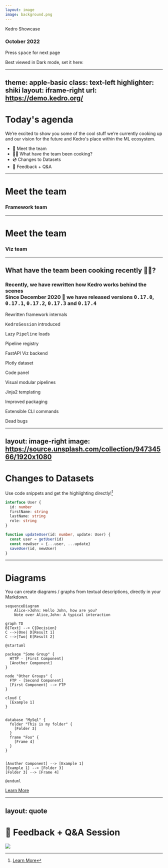 ```yaml
---
layout: image
image: background.png
---
```


<p class="text-2em text-yellow-500"><span class="bg-dark-900 m-2 rounded bg-opacity-60"> Kedro Showcase </span></p>

### October 2022

<div grid="~ cols-2 gap-4">
<div class="pt-12">
<p class="">
  <span @click="$slidev.nav.next" class="p-2 rounded cursor-pointer bg-dark-900 m-2 bg-opacity-60" hover="bg-white bg-opacity-10">
    Press <kbd>space</kbd> for next page <carbon:arrow-right class="inline"/>
  </span>
  </p>
  <div abs class="abs-bl ml-5 text-gray-500"><p class="text-xs">Best viewed in Dark mode, set it here:  <SetDarkMode/></p></div>
</div>
<div class="w-130"><KedroIcon /></div>

</div>

---
theme: apple-basic
class: text-left
highlighter: shiki
layout: iframe-right
url: https://demo.kedro.org/
---

# Today's agenda

We’re excited to show you some of the cool stuff we’re currently cooking up and our vision for the future and Kedro's place within the ML ecosystem.

<ul>
  <li><span @click="$slidev.nav.go(3)" hover="bg-white bg-opacity-10 rounded">🤖 Meet the team</span></li>
  <li><span @click="$slidev.nav.go(5)" hover="bg-white bg-opacity-10 rounded">👩‍🍳 What have the team been cooking?</span></li>
  <li><span @click="$slidev.nav.go(6)" hover="bg-white bg-opacity-10 rounded">💿 Changes to Datasets</span></li>
  <li><span>📣 Feedback + Q&A</span></li>
</ul>

<Socials />

---

# Meet the team

<div class="flex">
  <div class="p-1">
  <div class="flex p-2 gap-3">
     <div><Profile name="Ivan" role="Tech lead" github="idanov" country="🇧🇬"/></div>
     <div><Profile name="Yetu" role="Product Lead" github="yetudada" country="🇿🇦"/></div>
     <div><Profile name="Nero" role="Product" github="NeroOkwa" country=""/></div>
     <div><Profile name="Jo" role="Tech Writer" github="stichbury" country="🏴󠁧󠁢󠁷󠁬󠁳󠁿"/></div>
   </div>
    <div><h3>Framework team</h3></div>
    <div class="flex p-2 gap-3">
      <div><Profile name="Merel" role="Tech Lead" github="MerelTheisenQB" country="🇳🇱"/></div>
      <div><Profile name="Antony" role="DS SWE" github="AntonyMilneQB" country="🇬🇧"/></div>
      <div><Profile name="Nok" role="SWE" github="noklam" country="🇭🇰"/></div>
      <div><Profile name="Ahdra" role="SWE" github="AhdraMeraliQB" country=""/></div>
      <div><Profile name="Sajid" role="SWE" github="SajidAlamQB" country=""/></div>
      <div><Profile name="Ankita" role="SWE" github="ankatiyar" country=""/></div>
      <div><Profile name="Jannic" role="SWE" github="jmholzer" country=""/></div>
    </div>
  </div>
</div>

---

# Meet the team

<div class="flex">
  <div class="p-1">
    <div><h3>Viz team</h3></div>
    <div class="flex p-2 gap-3">
      <div><Profile name="Tynan" role="Tech lead" github="tynandebold" country="🇺🇸"/></div>
      <div><Profile name="Rashida" role="SWE" country="🇮🇳" github="rashidakanchwala"/></div> 
      <div><Profile name="Huong" role="SWE" country="🇻🇳" github="Huongg"/></div> 
      <div><Profile name="Cvetanka" role="SWE" country="" github="cvetankanechevska"/></div> 
      <div><Profile name="Gabriel" role="Visual Designer"  country="🇧🇷" github="GabrielComymQB"/></div>
      <div><Profile name="Andrew" role="Design Research" github="Mackay031" country="🇿🇦"/></div>
    </div>
  </div>
</div>


<Socials />


---

## What have the team been cooking recently 👩‍🍳?

<h3> Recently, we have rewritten how Kedro works behind the scenes <ic-baseline-auto-fix-high class="inline"/><br>Since December 2020 🎄 we have released versions <kbd>0.17.0</kbd>, <kbd>0.17.1</kbd>, <kbd>0.17.2</kbd>, <kbd>0.17.3</kbd> and <kbd>0.17.4</kbd></h3>
<div class="grid grid-cols-4 mt-3">

  <div class="w-50 m-2">
    <div class="bg-dark-500 rounded-lg flex flex-col content-between  ">
      <emojione-building-construction class="text-3em m-auto mt-2 -mb-2 h-10"/>
      <p class="text-center text-0.8em">
        Rewritten framework internals
      </p>
    </div>
  </div>

  <div class="w-50 m-2">
    <div class="bg-dark-500 rounded-lg flex flex-col content-between ">
      <fxemoji-tapecartridge class="text-3em m-auto mt-2 -mb-2 h-10"/>
        <p class="text-center text-0.8em">
          <kbd>KedroSession</kbd> introduced
        </p>
    </div>
  </div>

  <div class="w-50 m-2">
    <div class="bg-dark-500 rounded-lg flex flex-col content-between ">
        <twemoji-sleeping-face class="text-3em m-auto mt-2 -mb-2 h-10"/>
        <p class="text-center text-0.8em">
          Lazy <kbd>Pipeline</kbd> loads
      </p>
    </div>
  </div>

  <div class="w-50 m-2">
    <div class="bg-dark-500 rounded-lg flex flex-col content-between">
      <la-cash-register class="text-3em m-auto mt-2 -mb-2 h-10 text-pink-400"/>
        <p class="text-center text-0.8em">
          Pipeline registry
        </p>
    </div>
  </div>

</div>


<div class="grid grid-cols-4">
  <div class="w-50 m-2">
    <div class="bg-dark-500 rounded-lg flex flex-col content-between ">
     <simple-icons-fastapi class="text-3em m-auto mt-2 -mb-2 h-10 text-green-400"/>
        <p class="text-center text-0.8em">
          FastAPI Viz backend
        </p>
    </div>
  </div>

  <div class="w-50 m-2">
    <div class="bg-dark-500 rounded-lg flex flex-col content-between ">
      <simple-icons-plotly class="text-3em m-auto mt-2 -mb-2 h-10 text-purple-400"/>
        <p class="text-center text-0.8em">
          Plotly dataset 
        </p>
    </div>
  </div>

  <div class="w-50 m-2">
    <div class="bg-dark-500 rounded-lg flex flex-col content-between">
      <dashicons-media-code class="text-3em m-auto mt-2 -mb-2 h-10 text-blue-200"/>
      <p class="text-center text-0.8em">
        Code panel
      </p>
    </div>
  </div>

  <div class="w-50 m-2">
    <div class="bg-dark-500 rounded-lg flex flex-col content-between ">
     <vaadin-file-tree-sub class="text-3em m-auto mt-2 -mb-2 h-10 text-yellow-400"/>
        <p class="text-center text-0.8em">
          Visual modular pipelines
        </p>
    </div>
  </div>

</div>

<div class="grid grid-cols-4">
  <div class="w-50 m-2">
    <div class="bg-dark-500 rounded-lg flex flex-col content-between ">
    <file-icons-jinja class="text-3em m-auto mt-2 -mb-2 h-10 text-red-400"/>
      <p class="text-center text-0.8em">
        Jinja2 templating
      </p>
    </div>
  </div>

  <div class="w-50 m-2">
    <div class="bg-dark-500 rounded-lg flex flex-col content-between ">
      <fxemoji-present class="text-3em m-auto mt-2 -mb-2 h-10 text-green-400"/>
        <p class="text-center text-0.8em">
          Improved packaging
        </p>
    </div>
  </div>

  <div class="w-50 m-2">
    <div class="bg-dark-500 rounded-lg flex flex-col content-between">
     <carbon-terminal class="text-3em m-auto mt-2 -mb-2 h-10 text-gray-100"/>
        <p class="text-center text-0.8em">
          Extensible CLI commands
        </p>
    </div>
  </div>

  <div class="w-50 m-2">
    <div class="bg-dark-500 rounded-lg flex flex-col content-between ">
      <emojione-bug class="text-3em m-auto mt-2 -mb-2 h-10"/>
        <p class="text-center text-0.8em">
          Dead bugs
        </p>
    </div>
  </div>

</div>


<Socials />


---
layout: image-right
image: https://source.unsplash.com/collection/94734566/1920x1080
---

# Changes to Datasets

Use code snippets and get the highlighting directly![^1]

```ts {all|2|1-6|9|all}
interface User {
  id: number
  firstName: string
  lastName: string
  role: string
}

function updateUser(id: number, update: User) {
  const user = getUser(id)
  const newUser = {...user, ...update}  
  saveUser(id, newUser)
}
```

<arrow v-click="3" x1="400" y1="420" x2="230" y2="330" color="#564" width="3" arrowSize="1" />

[^1]: [Learn More](https://sli.dev/guide/syntax.html#line-highlighting)

<style>
.footnotes-sep {
  @apply mt-20 opacity-10;
}
.footnotes {
  @apply text-sm opacity-75;
}
.footnote-backref {
  display: none;
}
</style>

---

# Diagrams

You can create diagrams / graphs from textual descriptions, directly in your Markdown.

<div class="grid grid-cols-3 gap-10 pt-4 -mb-6">

```mermaid {scale: 0.5}
sequenceDiagram
    Alice->John: Hello John, how are you?
    Note over Alice,John: A typical interaction
```

```mermaid {theme: 'neutral', scale: 0.8}
graph TD
B[Text] --> C{Decision}
C -->|One| D[Result 1]
C -->|Two| E[Result 2]
```

```plantuml {scale: 0.7}
@startuml

package "Some Group" {
  HTTP - [First Component]
  [Another Component]
}

node "Other Groups" {
  FTP - [Second Component]
  [First Component] --> FTP
}

cloud {
  [Example 1]
}


database "MySql" {
  folder "This is my folder" {
    [Folder 3]
  }
  frame "Foo" {
    [Frame 4]
  }
}


[Another Component] --> [Example 1]
[Example 1] --> [Folder 3]
[Folder 3] --> [Frame 4]

@enduml
```

</div>

[Learn More](https://sli.dev/guide/syntax.html#diagrams)

---
layout: quote
---
# 📣 Feedback + Q&A Session

<div abs class=" abs-tr mr-60 mt-52">
<img src="/questions.gif" class="rounded rounded-lg shadow-lg h-30"/>
</div>
<Socials />
